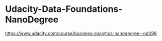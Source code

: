 # Udacity-Data-Foundations-NanoDegree
https://www.udacity.com/course/business-analytics-nanodegree--nd098
